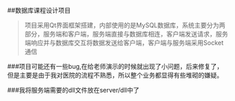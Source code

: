##数据库课程设计项目

>项目采用Qt界面框架搭建，内部使用的是MySQL数据库，系统主要分为两部分，服务端和客户端，服务端直接与数据库相连，客户端发送请求，服务端响应并与数据库交互将数据发送给客户端，客户端与服务端采用Socket通信

###项目可能还有一些bug,在给老师演示的时候就出现了小问题，后来修复了，但是主要是由于我对医院的流程不熟悉，所以整个业务都显得有些堆砌的嫌疑。

###我将服务端需要的dll文件放在server/dll中了